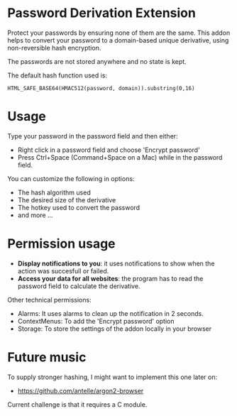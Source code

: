 # Password Derivation Extension
Protect your passwords by ensuring none of them are the same. This addon helps to convert your password to a domain-based unique derivative, using non-reversible hash encryption. 

The passwords are not stored anywhere and no state is kept.

The default hash function used is:
```
HTML_SAFE_BASE64(HMAC512(password, domain)).substring(0,16)
```

# Usage
Type your password in the password field and then either:
- Right click in a password field and choose 'Encrypt password'
- Press Ctrl+Space (Command+Space on a Mac) while in the password field.

You can customize the following in options:
- The hash algorithm used
- The desired size of the derivative
- The hotkey used to convert the password
- and more ...

# Permission usage
- **Display notifications to you**: it uses notifications to show when the action was succesfull or failed.
- **Access your data for all websites**: the program has to read the password field to calculate the derivative.

Other technical permissions:
- Alarms: It uses alarms to clean up the notification in 2 seconds.
- ContextMenus: To add the 'Encrypt password' option
- Storage: To store the settings of the addon locally in your browser

# Future music
To supply stronger hashing, I might want to implement this one later on:
- https://github.com/antelle/argon2-browser

Current challenge is that it requires a C module.
